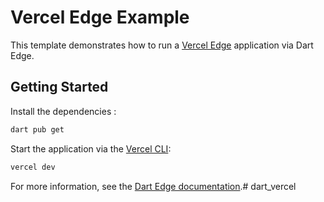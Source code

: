 # Vercel Edge Example

This template demonstrates how to run a [Vercel Edge](https://vercel.com/features/edge-functions) application via Dart Edge.

## Getting Started

Install the dependencies :

```bash
dart pub get
```

Start the application via the [Vercel CLI](https://vercel.com/docs/cli):

```bash
vercel dev
```

For more information, see the [Dart Edge documentation](https://docs.dartedge.dev).# dart_vercel

